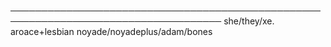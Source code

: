 ────────────────────────────────────────────────────────────────────────────────────
she/they/xe.
aroace+lesbian
noyade/noyadeplus/adam/bones

